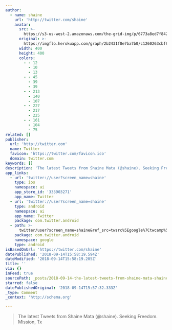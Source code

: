 ```yaml
---
author:
  - name: shaine
    url: 'http://twitter.com/shaine'
    avatar:
      src: >-
        https://s3-us-west-2.amazonaws.com/the-grid-img/p/6773a8ed7f842be0ed76427eb433fc1f05d0317a.jpg
      original: >-
        https://imgflo.herokuapp.com/graph/2b2431f8e7ba7b0/c1260263cbf6789f2f4496e48ece8eb4/noop.jpg?input=https%3A%2F%2Fpbs.twimg.com%2Fprofile_images%2F925350867535925248%2FZbn-UOu9_400x400.jpg
      width: 400
      height: 400
      colors:
        - - 12
          - 10
          - 13
        - - 45
          - 39
          - 39
        - - 213
          - 140
          - 107
        - - 227
          - 217
          - 225
        - - 161
          - 104
          - 75
related: []
publisher:
  url: 'http://twitter.com'
  name: Twitter
  favicon: 'https://twitter.com/favicon.ico'
  domain: twitter.com
keywords: []
description: 'The latest Tweets from Shaine Mata (@shaine). Seeking Freedom. Mission, Tx'
app_links:
  - url: 'twitter://user?screen_name=shaine'
    type: ios
    namespace: ai
    app_store_id: '333903271'
    app_name: Twitter
  - url: 'twitter://user?screen_name=shaine'
    type: android
    namespace: ai
    app_name: Twitter
    package: com.twitter.android
  - path: >-
      twitter/user?screen_name=shaine&ref_src=twsrc%5Egoogle%7Ctwcamp%5Eandroidseo%7Ctwgr%5Eprofile
    package: com.twitter.android
    namespace: google
    type: android
isBasedOnUrl: 'https://twitter.com/shaine'
datePublished: '2018-09-14T15:58:19.594Z'
dateModified: '2018-09-14T15:58:19.205Z'
title: ''
via: {}
inFeed: true
sourcePath: _posts/2018-09-14-the-latest-tweets-from-shaine-mata-shaine-seeking-freedo.md
starred: false
datePublishedOriginal: '2018-09-14T15:57:32.333Z'
_type: Comment
_context: 'http://schema.org'

---
```

> The latest Tweets from Shaine Mata (@shaine). Seeking Freedom. Mission, Tx